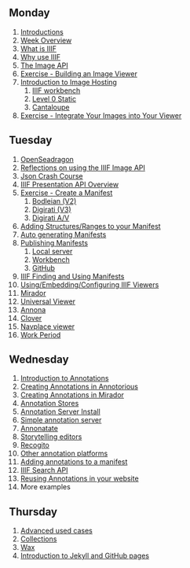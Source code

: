 ## Monday
<!-- , Session 1: 10:30am-12:00pm** -->

1. [Introductions](day-one/introductions.md)
2. [Week Overview](day-one/week-overview.md) <!--Jeff-->
3. [What is IIIF](day-one/whatisiiif.md)<!-- Niqui -->
4. [Why use IIIF](day-one/whyiiif.md) <!-- Niqui-->
5. [The Image API](day-one/image-api.md)<!-- Jeff -->
6. [Exercise - Building an Image Viewer](day-one/image-viewer-exercise.md)
7. [Introduction to Image Hosting](day-one/image-hosting.md#introduction-to-image-hosting) <!-- ## Monday, Session 2: 1:00pm-2:15pm -->
   1. [IIIF workbench](day-one/workbench.md)
   2. [Level 0 Static](day-one/level-0-static.md)
   3. [Cantaloupe](day-one/cantaloupe.md)
8. [Exercise - Integrate Your Images into Your Viewer](day-one/image-hosting.md#exercise)

## Tuesday
<!-- , Session 3: 9:00am-10:15am** -->

1. [OpenSeadragon](day-two/openseadragon.md)
2. [Reflections on using the IIIF Image API](day-two/reflections.md)
3. [Json Crash Course](day-two/json-crash-course.md)
4. [IIIF Presentation API Overview](day-two/presentation-api.md)
5. [Exercise - Create a Manifest](day-two/manifest-exercise.md)
      1. [Bodleian (V2)](day-two/bodleian-editor/README.md)
      2. [Digirati (V3)](day-two/digirati-editor/README.md)
      3. [Digirati A/V](day-two/digirati-editor/Add_video_manifest.md)
7. [Adding Structures/Ranges to your Manifest](day-two/ranges.md) <!-- , Session 4: 10:30am-12:00pm -->
8. [Auto generating Manifests](day-two/auto-generate-manifest.md) <!-- ## Tuesday, Session 5: 1:00pm-2:15pm -->
9. [Publishing Manifests](day-two/publishing-manifests.md)
   1. [Local server](day-two/visual_studio_setup/README.md)
   2. [Workbench](day-two/workbench/README.md)
   3. [GitHub](day-two/github-publishing.md)
10. [IIIF Finding and Using Manifests](day-two/finding-and-using-manifests.md)
11. [Using/Embedding/Configuring IIIF Viewers](day-two/configuring-viewers.md) <!-- ## Tuesday Session 6: 2:30pm-3:45pm -->
   1. [Mirador]((day-two/configuring-viewers.md#mirador))
   2. [Universal Viewer](day-two/uv.md)
   3. [Annona](day-two/annona.md)
   4. [Clover](day-two/clover.md)
   5. [Navplace viewer](day-two/navplace.md)
12. [Work Period]((day-two/configuring-viewers.md#work-period))

## Wednesday
<!-- , Session 7: 9:00am-10:15am -->

1. [Introduction to Annotations](day-three/annotations.md)
2. [Creating Annotations in Annotorious](day-three/annotorious.md)
2. [Creating Annotations in Mirador](day-three/creating-annotations.md)
3. [Annotation Stores](day-three/annotations-stores.md)
4. [Annotation Server Install](day-three/annotations-stores-install.md)
5. [Simple annotation server](day-three/annotations-sas.md) <!-- ## Wednesday, Session 8: 10:30am-12:00pm -->
6. [Annonatate](day-three/annonatate.md)
7. [Storytelling editors](day-three/exhibit.md)
8. [Recogito](day-three/recogito.md)
9. [Other annotation platforms](day-three/annotation-other.md)
10. [Adding annotations to a manifest](day-three/annotation-in-manifest.md)
11. [IIIF Search API](day-three/iiif-search-api.md) <!-- ## Wednesday, Session 9: 1:00pm-2:15pm -->
12. [Reusing Annotations in your website](day-three/annona.md)
13. More examples

## Thursday

<!-- , Session 1: 9:00am-10:15am -->

1. [Advanced used cases](day-four/advanced-use-cases.md)
2. [Collections](day-four/collections.md)
1. [Wax](day-four/wax.md) <!-- ## Thursday, Session 12: 10:30am-12:00pm -->
2. [Introduction to Jekyll and GitHub pages](day-four/github-jekyll-pages.md)

<!-- ## Thursday, Session 13: 10:30am-12:00pm

## Thursday, Session 14: 1:00pm-2:15pm

## Thursday, Session 15: 2:30pm-3:45pm -->

<!-- ## Friday, Session 16: 9:00am-10:15am -->
